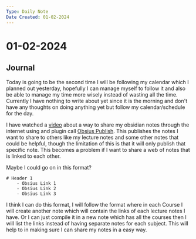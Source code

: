 ```yaml
---
Type: Daily Note
Date Created: 01-02-2024
---
```

# 01-02-2024
## Journal
Today is going to be the second time I will be following my calendar which I planned out yesterday, hopefully I can manage myself to follow it and also be able to manage my time more wisely instead of wasting all the time. Currently I have nothing to write about yet since it is the morning and don't have any thoughts on doing anything yet but follow my calendar/schedule for the day.

I have watched a [video](https://www.youtube.com/watch?v=-5RO4Xsw9Ec) about a way to share my obsidian notes through the internet using and plugin call [Obsius Publish](https://github.com/jonstodle/obsius-obsidian-plugin). This publishes the notes I want to share to others like my lecture notes and some other notes that could be helpful, though the limitation of this is that it will only publish that specific note. This becomes a problem if I want to share a web of notes that is linked to each other.

Maybe I could go on in this format?

	# Header 1
		- Obsius Link 1
		- Obsius Link 2
		- Obsius Link 3
I think I can do this format, I will follow the format where in each Course I will create another note which will contain the links of each lecture notes I have. Or I can just compile it in a new note which has all the courses then I will list the links instead of having separate notes for each subject. This will help to in making sure I can share my notes in a easy way.